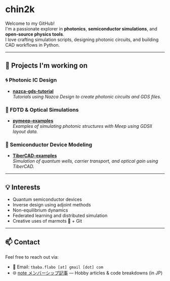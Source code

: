 # chin2k

Welcome to my GitHub!  
I'm a passionate explorer in **photonics**, **semiconductor simulations**, and **open-source physics tools**.  
I love crafting simulation scripts, designing photonic circuits, and building CAD workflows in Python.

---

## 🚀 Projects I'm working on

### 🌀 Photonic IC Design
- **[nazca-gds-tutorial](https://github.com/babatake/nazca-gds-tutorial)**  
  _Tutorials using Nazca Design to create photonic circuits and GDS files._

### 📡 FDTD & Optical Simulations
- **[pymeep-examples](https://github.com/babatake/pymeep-examples)**  
  _Examples of simulating photonic structures with Meep using GDSII layout data._

### 🧪 Semiconductor Device Modeling
- **[TiberCAD-examples](https://github.com/babatake/TiberCAD-examples)**  
  _Simulation of quantum wells, carrier transport, and optical gain using TiberCAD._

---

## 💡 Interests
- Quantum semiconductor devices
- Inverse design using adjoint methods
- Non-equilibrium dynamics
- Federated learning and distributed simulation
- Creative uses of marmots 🐹 + Git

---

## 📫 Contact
Feel free to reach out via:
- 📧 Email: `tbaba.flabo [at] gmail [dot] com`
- 🌐 [note メンバーシップ記事](https://note.com/regal_turtle3282) — Hobby articles & code breakdowns (in JP)
